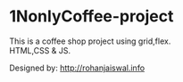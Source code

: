 # 1NonlyCoffee-project

This is a coffee shop project using grid,flex.  
HTML,CSS &amp; JS.  

Designed by: http://rohanjaiswal.info
